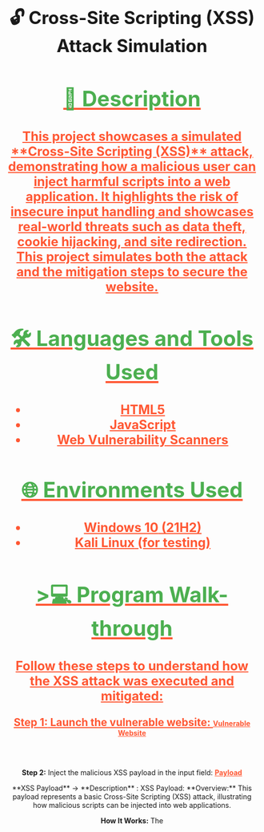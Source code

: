 
<h1 style="text-align:center; font-size: 2.5em;">🔓 Cross-Site Scripting (XSS) Attack Simulation</h1> <div style="text-align:center; margin-bottom: 20px;"> <a href="https://youtu.be/7eJexJVCqJo" style="font-size: 1.5em; font-weight: bold; color: #FF5733;"> <h2 style="color: #4CAF50; font-size: 2em;">📝 Description</h2> <p style="font-size: 1.2em;"> This project showcases a simulated **Cross-Site Scripting (XSS)** attack, demonstrating how a malicious user can inject harmful scripts into a web application. It highlights the risk of insecure input handling and showcases real-world threats such as data theft, cookie hijacking, and site redirection. This project simulates both the attack and the mitigation steps to secure the website. </p> <h2 style="color: #4CAF50; font-size: 2em;">🛠️ Languages and Tools Used</h2> <ul style="font-size: 1.2em;"> <li><strong>HTML5</strong></li> <li><strong>JavaScript</strong></li> <li><strong>Web Vulnerability Scanners</strong></li> </ul> <h2 style="color: #4CAF50; font-size: 2em;">🌐 Environments Used</h2> <ul style="font-size: 1.2em;"> <li><strong>Windows 10</strong> (21H2)</li> <li><strong>Kali Linux</strong> (for testing)</li> </ul> <h2 style="color: #4CAF50; font-size: 2em;">>💻 Program Walk-through</h2> <div style="text-align:center; margin-bottom: 20px;"> <p style="font-size: 1.2em;">Follow these steps to understand how the XSS attack was executed and mitigated:</p> <p><b>Step 1:</b> Launch the vulnerable website: <a href="http://testphp.vulnweb.com/" style="font-weight: bold; color: #FF5733;">Vulnerable Website </a></p>
<br /><br />

<p><b>Step 2:</b> Inject the malicious XSS payload in the input field: <a href="<script>alert('XSS');</script>" style="font-weight: bold; color: #FF5733;">Payload </a>
<p></p>**XSS Payload** -> **Description** :
XSS Payload: <script>alert('XSS');</script>
**Overview:**
This payload represents a basic Cross-Site Scripting (XSS) attack, illustrating how malicious scripts can be injected into web applications.

**How It Works:**
The <script> tag enables JavaScript execution in HTML.
The alert('XSS') function triggers a pop-up displaying "XSS," demonstrating a successful injection.</p>
<br /><br />

<p><b>Step 3:</b> Observe how the script is executed: <a href="https://example.com/xss-execution-details" style="font-weight: bold; color: #FF5733;">XSS Execution Details</a></p>
<br /><br />

<p><b>Step 4:</b> Steal cookies or manipulate data using the injected script: <a href="https://example.com/cookie-stealing-steps" style="font-weight: bold; color: #FF5733;">Cookie Stealing Steps</a></p>
<br /><br />

<p><b>Step 5:</b> See the potential impact and risk: <a href="https://example.com/xss-impact-overview" style="font-weight: bold; color: #FF5733;">XSS Impact Overview</a></p>
<br /><br />

<p><b>Step 6:</b> Mitigate the XSS attack by sanitizing inputs: <a href="https://example.com/xss-mitigation" style="font-weight: bold; color: #FF5733;">XSS Mitigation Guide</a></p>
<br /><br />

<p><b>Step 7:</b> Validate the fix and secure the site from future attacks: <a href="https://example.com/validate-xss-fix" style="font-weight: bold; color: #FF5733;">Validation Steps</a></p> </div>
